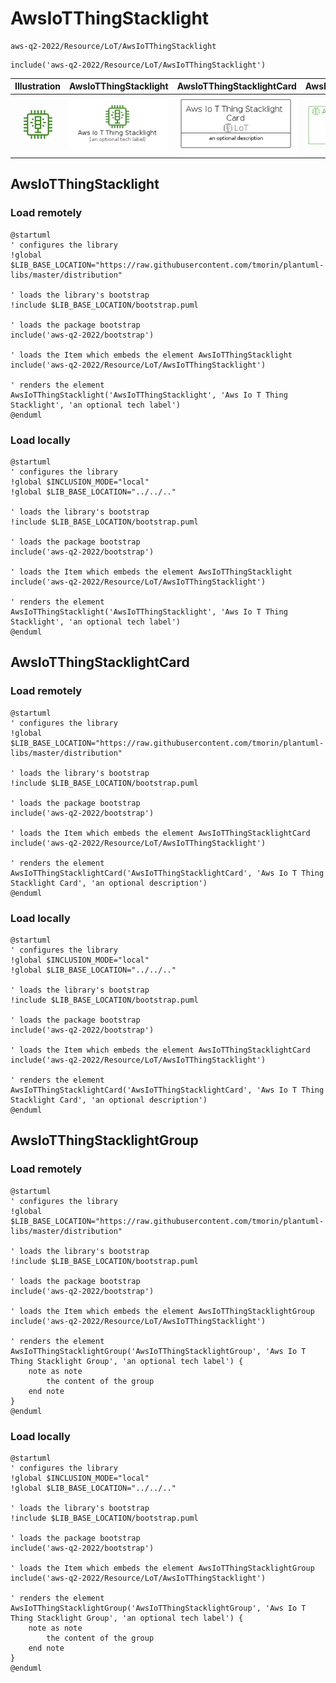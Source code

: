 # AwsIoTThingStacklight


```text
aws-q2-2022/Resource/LoT/AwsIoTThingStacklight
```

```text
include('aws-q2-2022/Resource/LoT/AwsIoTThingStacklight')
```



| Illustration | AwsIoTThingStacklight | AwsIoTThingStacklightCard | AwsIoTThingStacklightGroup |
| :---: | :---: | :---: | :---: |
| ![illustration for Illustration](../../../aws-q2-2022/Resource/LoT/AwsIoTThingStacklight.png) | ![illustration for AwsIoTThingStacklight](../../../aws-q2-2022/Resource/LoT/AwsIoTThingStacklight.Local.png) | ![illustration for AwsIoTThingStacklightCard](../../../aws-q2-2022/Resource/LoT/AwsIoTThingStacklightCard.Local.png) | ![illustration for AwsIoTThingStacklightGroup](../../../aws-q2-2022/Resource/LoT/AwsIoTThingStacklightGroup.Local.png) |




## AwsIoTThingStacklight

### Load remotely
```plantuml
@startuml
' configures the library
!global $LIB_BASE_LOCATION="https://raw.githubusercontent.com/tmorin/plantuml-libs/master/distribution"

' loads the library's bootstrap
!include $LIB_BASE_LOCATION/bootstrap.puml

' loads the package bootstrap
include('aws-q2-2022/bootstrap')

' loads the Item which embeds the element AwsIoTThingStacklight
include('aws-q2-2022/Resource/LoT/AwsIoTThingStacklight')

' renders the element
AwsIoTThingStacklight('AwsIoTThingStacklight', 'Aws Io T Thing Stacklight', 'an optional tech label')
@enduml
```

### Load locally
```plantuml
@startuml
' configures the library
!global $INCLUSION_MODE="local"
!global $LIB_BASE_LOCATION="../../.."

' loads the library's bootstrap
!include $LIB_BASE_LOCATION/bootstrap.puml

' loads the package bootstrap
include('aws-q2-2022/bootstrap')

' loads the Item which embeds the element AwsIoTThingStacklight
include('aws-q2-2022/Resource/LoT/AwsIoTThingStacklight')

' renders the element
AwsIoTThingStacklight('AwsIoTThingStacklight', 'Aws Io T Thing Stacklight', 'an optional tech label')
@enduml
```

## AwsIoTThingStacklightCard

### Load remotely
```plantuml
@startuml
' configures the library
!global $LIB_BASE_LOCATION="https://raw.githubusercontent.com/tmorin/plantuml-libs/master/distribution"

' loads the library's bootstrap
!include $LIB_BASE_LOCATION/bootstrap.puml

' loads the package bootstrap
include('aws-q2-2022/bootstrap')

' loads the Item which embeds the element AwsIoTThingStacklightCard
include('aws-q2-2022/Resource/LoT/AwsIoTThingStacklight')

' renders the element
AwsIoTThingStacklightCard('AwsIoTThingStacklightCard', 'Aws Io T Thing Stacklight Card', 'an optional description')
@enduml
```

### Load locally
```plantuml
@startuml
' configures the library
!global $INCLUSION_MODE="local"
!global $LIB_BASE_LOCATION="../../.."

' loads the library's bootstrap
!include $LIB_BASE_LOCATION/bootstrap.puml

' loads the package bootstrap
include('aws-q2-2022/bootstrap')

' loads the Item which embeds the element AwsIoTThingStacklightCard
include('aws-q2-2022/Resource/LoT/AwsIoTThingStacklight')

' renders the element
AwsIoTThingStacklightCard('AwsIoTThingStacklightCard', 'Aws Io T Thing Stacklight Card', 'an optional description')
@enduml
```

## AwsIoTThingStacklightGroup

### Load remotely
```plantuml
@startuml
' configures the library
!global $LIB_BASE_LOCATION="https://raw.githubusercontent.com/tmorin/plantuml-libs/master/distribution"

' loads the library's bootstrap
!include $LIB_BASE_LOCATION/bootstrap.puml

' loads the package bootstrap
include('aws-q2-2022/bootstrap')

' loads the Item which embeds the element AwsIoTThingStacklightGroup
include('aws-q2-2022/Resource/LoT/AwsIoTThingStacklight')

' renders the element
AwsIoTThingStacklightGroup('AwsIoTThingStacklightGroup', 'Aws Io T Thing Stacklight Group', 'an optional tech label') {
    note as note
        the content of the group
    end note
}
@enduml
```

### Load locally
```plantuml
@startuml
' configures the library
!global $INCLUSION_MODE="local"
!global $LIB_BASE_LOCATION="../../.."

' loads the library's bootstrap
!include $LIB_BASE_LOCATION/bootstrap.puml

' loads the package bootstrap
include('aws-q2-2022/bootstrap')

' loads the Item which embeds the element AwsIoTThingStacklightGroup
include('aws-q2-2022/Resource/LoT/AwsIoTThingStacklight')

' renders the element
AwsIoTThingStacklightGroup('AwsIoTThingStacklightGroup', 'Aws Io T Thing Stacklight Group', 'an optional tech label') {
    note as note
        the content of the group
    end note
}
@enduml
```

